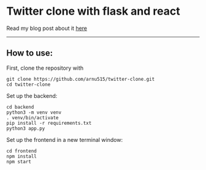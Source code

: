 # Twitter clone with flask and react

Read my blog post about it [here](https://dev.to/arnu515/build-a-fullstack-twitter-clone-using-flask-and-react-1j72)

---

## How to use:

First, clone the repository with

```shell
git clone https://github.com/arnu515/twitter-clone.git
cd twitter-clone
```

Set up the backend:

```shell
cd backend
python3 -m venv venv
. venv/bin/activate
pip install -r requirements.txt
python3 app.py
```

Set up the frontend in a new terminal window:

```shell
cd frontend
npm install
npm start
```
